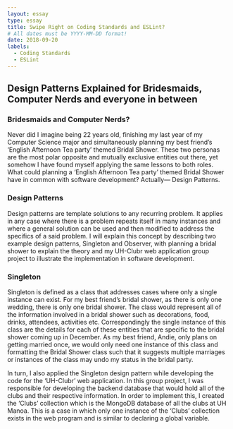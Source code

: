 ```yaml
---
layout: essay
type: essay
title: Swipe Right on Coding Standards and ESLint?
# All dates must be YYYY-MM-DD format!
date: 2018-09-20
labels:
  - Coding Standards
  - ESLint
---
```


## Design Patterns Explained for Bridesmaids, Computer Nerds and everyone in between

### Bridesmaids and Computer Nerds?

Never did I imagine being 22 years old, finishing my last year of my Computer Science major and simultaneously planning my best friend’s ‘English Afternoon Tea party’ themed Bridal Shower. These two personas are the most polar opposite and mutually exclusive entities out there, yet somehow I have found myself applying the same lessons to both roles. What could planning a  ‘English Afternoon Tea party’ themed Bridal Shower have in common with software development? Actually— Design Patterns. 

### Design Patterns

Design patterns are template solutions to any recurring problem. It applies in any case where there is a problem repeats itself in many instances and where a general solution can be used and then modified to address the specifics of a said problem. I will explain this concept by describing two example design patterns, Singleton and Observer, with planning a bridal shower to explain the theory and my UH-Clubr web application group project to illustrate the implementation in software development. 

### Singleton

Singleton is defined as a class that addresses cases where only a single instance can exist. For my best friend’s bridal shower, as there is only one wedding, there is only one bridal shower. The class would represent all of the information involved in a bridal shower such as decorations, food, drinks, attendees, activities etc. Correspondingly the single instance of this class are the details for each of these entities that are specific to the bridal shower coming up in December. As my best friend, Andie, only plans on getting married once, we would only need one instance of this class and formatting the Bridal Shower class such that it suggests multiple marriages or instances of the class may undo my status in the bridal party. 

In turn, I also applied the Singleton design pattern while developing the code for the ‘UH-Clubr’ web application. In this group project, I was responsible for developing the backend database that would hold all of the clubs and their respective information. In order to implement this, I created the ‘Clubs’ collection which is the MongoDB database of all the clubs at UH Manoa. This is a case in which only one instance of the ‘Clubs’ collection exists in the web program and is similar to declaring a global variable.

